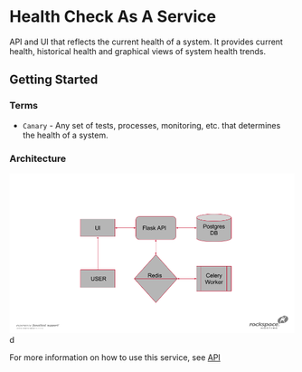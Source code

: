 # Health Check As A Service

 API and UI that reflects the current health of a system. It provides current health, historical health and graphical views of system health 
  trends.

## Getting Started
    
### Terms
* `Canary` - Any set of tests, processes, monitoring, etc. that determines the health of a system.

### Architecture
  ![Screenshot](img/archy.png)
  d


For more information on how to use this service, see [API](api.md)


